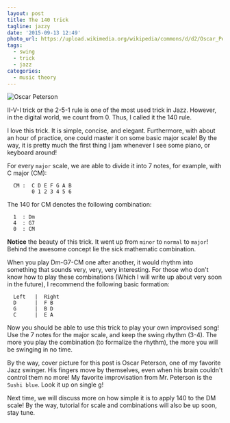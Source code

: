 ```yaml
---
layout: post
title: The 140 trick
tagline: jazzy
date: '2015-09-13 12:49'
photo_url: https://upload.wikimedia.org/wikipedia/commons/d/d2/Oscar_Peterson_-_1950.JPG
tags:
  - swing
  - trick
  - jazz
categories:
  - music theory
---
```


![Oscar Peterson](https://upload.wikimedia.org/wikipedia/commons/d/d2/Oscar_Peterson_-_1950.JPG)

II-V-I trick or the 2-5-1 rule is one of the most used trick in Jazz. However, in the digital world, we count from 0. Thus, I called it the 140 rule.

I love this trick. It is simple, concise, and elegant. Furthermore, with about an hour of practice, one could master it on some basic major scale! By the way, it is pretty much the first thing I jam whenever I see some piano, or keyboard around!

For every `major` scale, we are able to divide it into 7 notes, for example, with C major (CM):

```
  CM :  C D E F G A B
        0 1 2 3 4 5 6
```

The 140 for CM denotes the following combination:

```
  1  : Dm
  4  : G7
  0  : CM
```

**Notice** the beauty of this trick. It went up from `minor` to `normal` to `major`! Behind the awesome concept lie the sick mathematic combination.

When you play Dm-G7-CM one after another, it would rhythm into something that sounds very, very, very interesting. For those who don't know how to play these combinations (Which I will write up about very soon in the future), I recommend the following basic formation:

```
  Left   |  Right
  D      |  F B
  G      |  B D
  C      |  E A
```

Now you should be able to use this trick to play your own improvised song! Use the 7 notes for the major scale, and keep the swing rhythm (3-4). The more you play the combination (to formalize the rhythm), the more you will be swinging in no time.

By the way, cover picture for this post is Oscar Peterson, one of my favorite Jazz swinger. His fingers move by themselves, even when his brain couldn't control them no more! My favorite improvisation from Mr. Peterson is the `Sushi blue`. Look it up on single g!

Next time, we will discuss more on how simple it is to apply 140 to the DM scale! By the way, tutorial for scale and combinations will also be up soon, stay tune.
